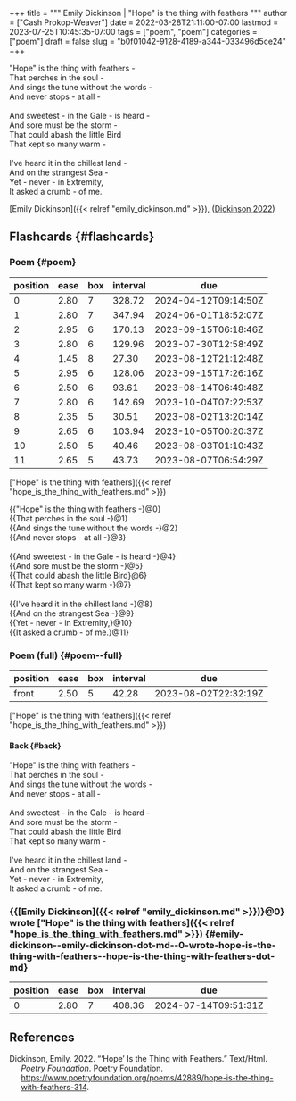 +++
title = """
  Emily Dickinson | "Hope" is the thing with feathers
  """
author = ["Cash Prokop-Weaver"]
date = 2022-03-28T21:11:00-07:00
lastmod = 2023-07-25T10:45:35-07:00
tags = ["poem", "poem"]
categories = ["poem"]
draft = false
slug = "b0f01042-9128-4189-a344-033496d5ce24"
+++

<div class="verse">

"Hope" is the thing with feathers -<br />
That perches in the soul -<br />
And sings the tune without the words -<br />
And never stops - at all -<br />
<br />
And sweetest - in the Gale - is heard -<br />
And sore must be the storm -<br />
That could abash the little Bird<br />
That kept so many warm -<br />
<br />
I've heard it in the chillest land -<br />
And on the strangest Sea -<br />
Yet - never - in Extremity,<br />
It asked a crumb - of me.<br />

</div>

[Emily Dickinson]({{< relref "emily_dickinson.md" >}}), (<a href="#citeproc_bib_item_1">Dickinson 2022</a>)


## Flashcards {#flashcards}


### Poem {#poem}

| position | ease | box | interval | due                  |
|----------|------|-----|----------|----------------------|
| 0        | 2.80 | 7   | 328.72   | 2024-04-12T09:14:50Z |
| 1        | 2.80 | 7   | 347.94   | 2024-06-01T18:52:07Z |
| 2        | 2.95 | 6   | 170.13   | 2023-09-15T06:18:46Z |
| 3        | 2.80 | 6   | 129.96   | 2023-07-30T12:58:49Z |
| 4        | 1.45 | 8   | 27.30    | 2023-08-12T21:12:48Z |
| 5        | 2.95 | 6   | 128.06   | 2023-09-15T17:26:16Z |
| 6        | 2.50 | 6   | 93.61    | 2023-08-14T06:49:48Z |
| 7        | 2.80 | 6   | 142.69   | 2023-10-04T07:22:53Z |
| 8        | 2.35 | 5   | 30.51    | 2023-08-02T13:20:14Z |
| 9        | 2.65 | 6   | 103.94   | 2023-10-05T00:20:37Z |
| 10       | 2.50 | 5   | 40.46    | 2023-08-03T01:10:43Z |
| 11       | 2.65 | 5   | 43.73    | 2023-08-07T06:54:29Z |

["Hope" is the thing with feathers]({{< relref "hope_is_the_thing_with_feathers.md" >}})

<div class="verse">

{{"Hope" is the thing with feathers -}@0}<br />
{{That perches in the soul -}@1}<br />
{{And sings the tune without the words -}@2}<br />
{{And never stops - at all -}@3}<br />
<br />
{{And sweetest - in the Gale - is heard -}@4}<br />
{{And sore must be the storm -}@5}<br />
{{That could abash the little Bird}@6}<br />
{{That kept so many warm -}@7}<br />
<br />
{{I've heard it in the chillest land -}@8}<br />
{{And on the strangest Sea -}@9}<br />
{{Yet - never - in Extremity,}@10}<br />
{{It asked a crumb - of me.}@11}<br />

</div>


### Poem (full) {#poem--full}

| position | ease | box | interval | due                  |
|----------|------|-----|----------|----------------------|
| front    | 2.50 | 5   | 42.28    | 2023-08-02T22:32:19Z |

["Hope" is the thing with feathers]({{< relref "hope_is_the_thing_with_feathers.md" >}})


#### Back {#back}

<div class="verse">

"Hope" is the thing with feathers -<br />
That perches in the soul -<br />
And sings the tune without the words -<br />
And never stops - at all -<br />
<br />
And sweetest - in the Gale - is heard -<br />
And sore must be the storm -<br />
That could abash the little Bird<br />
That kept so many warm -<br />
<br />
I've heard it in the chillest land -<br />
And on the strangest Sea -<br />
Yet - never - in Extremity,<br />
It asked a crumb - of me.<br />

</div>


### {{[Emily Dickinson]({{< relref "emily_dickinson.md" >}})}@0} wrote ["Hope" is the thing with feathers]({{< relref "hope_is_the_thing_with_feathers.md" >}}) {#emily-dickinson--emily-dickinson-dot-md--0-wrote-hope-is-the-thing-with-feathers--hope-is-the-thing-with-feathers-dot-md}

| position | ease | box | interval | due                  |
|----------|------|-----|----------|----------------------|
| 0        | 2.80 | 7   | 408.36   | 2024-07-14T09:51:31Z |

## References

<style>.csl-entry{text-indent: -1.5em; margin-left: 1.5em;}</style><div class="csl-bib-body">
  <div class="csl-entry"><a id="citeproc_bib_item_1"></a>Dickinson, Emily. 2022. “‘Hope’ Is the Thing with Feathers.” Text/Html. <i>Poetry Foundation</i>. Poetry Foundation. <a href="https://www.poetryfoundation.org/poems/42889/hope-is-the-thing-with-feathers-314">https://www.poetryfoundation.org/poems/42889/hope-is-the-thing-with-feathers-314</a>.</div>
</div>

